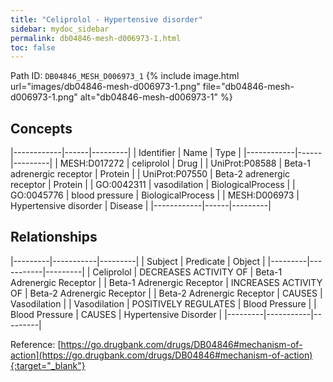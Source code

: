 ```yaml
---
title: "Celiprolol - Hypertensive disorder"
sidebar: mydoc_sidebar
permalink: db04846-mesh-d006973-1.html
toc: false 
---
```



Path ID: `DB04846_MESH_D006973_1`
{% include image.html url="images/db04846-mesh-d006973-1.png" file="db04846-mesh-d006973-1.png" alt="db04846-mesh-d006973-1" %}

## Concepts

|------------|------|---------|
| Identifier | Name | Type    |
|------------|------|---------|
| MESH:D017272 | celiprolol | Drug |
| UniProt:P08588 | Beta-1 adrenergic receptor | Protein |
| UniProt:P07550 | Beta-2 adrenergic receptor | Protein |
| GO:0042311 | vasodilation | BiologicalProcess |
| GO:0045776 | blood pressure | BiologicalProcess |
| MESH:D006973 | Hypertensive disorder | Disease |
|------------|------|---------|

## Relationships

|---------|-----------|---------|
| Subject | Predicate | Object  |
|---------|-----------|---------|
| Celiprolol | DECREASES ACTIVITY OF | Beta-1 Adrenergic Receptor |
| Beta-1 Adrenergic Receptor | INCREASES ACTIVITY OF | Beta-2 Adrenergic Receptor |
| Beta-2 Adrenergic Receptor | CAUSES | Vasodilation |
| Vasodilation | POSITIVELY REGULATES | Blood Pressure |
| Blood Pressure | CAUSES | Hypertensive Disorder |
|---------|-----------|---------|

Reference: [https://go.drugbank.com/drugs/DB04846#mechanism-of-action](https://go.drugbank.com/drugs/DB04846#mechanism-of-action){:target="_blank"}